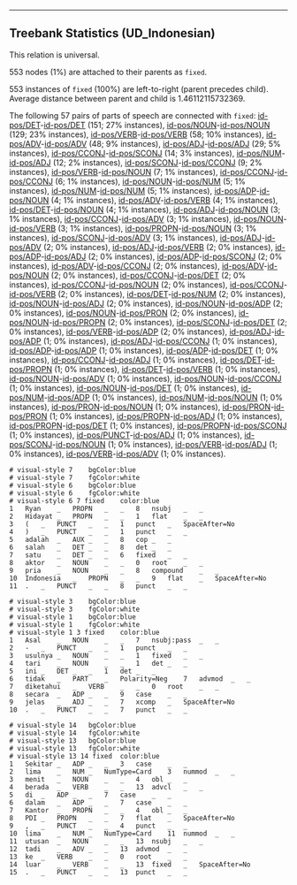 

--------------------------------------------------------------------------------

## Treebank Statistics (UD_Indonesian)

This relation is universal.

553 nodes (1%) are attached to their parents as `fixed`.

553 instances of `fixed` (100%) are left-to-right (parent precedes child).
Average distance between parent and child is 1.46112115732369.

The following 57 pairs of parts of speech are connected with `fixed`: [id-pos/DET]()-[id-pos/DET]() (151; 27% instances), [id-pos/NOUN]()-[id-pos/NOUN]() (129; 23% instances), [id-pos/VERB]()-[id-pos/VERB]() (58; 10% instances), [id-pos/ADV]()-[id-pos/ADV]() (48; 9% instances), [id-pos/ADJ]()-[id-pos/ADJ]() (29; 5% instances), [id-pos/CCONJ]()-[id-pos/SCONJ]() (14; 3% instances), [id-pos/NUM]()-[id-pos/ADJ]() (12; 2% instances), [id-pos/SCONJ]()-[id-pos/CCONJ]() (9; 2% instances), [id-pos/VERB]()-[id-pos/NOUN]() (7; 1% instances), [id-pos/CCONJ]()-[id-pos/CCONJ]() (6; 1% instances), [id-pos/NOUN]()-[id-pos/NUM]() (5; 1% instances), [id-pos/NUM]()-[id-pos/NUM]() (5; 1% instances), [id-pos/ADP]()-[id-pos/NOUN]() (4; 1% instances), [id-pos/ADV]()-[id-pos/VERB]() (4; 1% instances), [id-pos/DET]()-[id-pos/NOUN]() (4; 1% instances), [id-pos/ADJ]()-[id-pos/NOUN]() (3; 1% instances), [id-pos/CCONJ]()-[id-pos/ADV]() (3; 1% instances), [id-pos/NOUN]()-[id-pos/VERB]() (3; 1% instances), [id-pos/PROPN]()-[id-pos/NOUN]() (3; 1% instances), [id-pos/SCONJ]()-[id-pos/ADV]() (3; 1% instances), [id-pos/ADJ]()-[id-pos/ADV]() (2; 0% instances), [id-pos/ADJ]()-[id-pos/VERB]() (2; 0% instances), [id-pos/ADP]()-[id-pos/ADJ]() (2; 0% instances), [id-pos/ADP]()-[id-pos/SCONJ]() (2; 0% instances), [id-pos/ADV]()-[id-pos/CCONJ]() (2; 0% instances), [id-pos/ADV]()-[id-pos/NOUN]() (2; 0% instances), [id-pos/CCONJ]()-[id-pos/DET]() (2; 0% instances), [id-pos/CCONJ]()-[id-pos/NOUN]() (2; 0% instances), [id-pos/CCONJ]()-[id-pos/VERB]() (2; 0% instances), [id-pos/DET]()-[id-pos/NUM]() (2; 0% instances), [id-pos/NOUN]()-[id-pos/ADJ]() (2; 0% instances), [id-pos/NOUN]()-[id-pos/ADP]() (2; 0% instances), [id-pos/NOUN]()-[id-pos/PRON]() (2; 0% instances), [id-pos/NOUN]()-[id-pos/PROPN]() (2; 0% instances), [id-pos/SCONJ]()-[id-pos/DET]() (2; 0% instances), [id-pos/VERB]()-[id-pos/ADP]() (2; 0% instances), [id-pos/ADJ]()-[id-pos/ADP]() (1; 0% instances), [id-pos/ADJ]()-[id-pos/CCONJ]() (1; 0% instances), [id-pos/ADP]()-[id-pos/ADP]() (1; 0% instances), [id-pos/ADP]()-[id-pos/DET]() (1; 0% instances), [id-pos/CCONJ]()-[id-pos/ADJ]() (1; 0% instances), [id-pos/DET]()-[id-pos/PROPN]() (1; 0% instances), [id-pos/DET]()-[id-pos/VERB]() (1; 0% instances), [id-pos/NOUN]()-[id-pos/ADV]() (1; 0% instances), [id-pos/NOUN]()-[id-pos/CCONJ]() (1; 0% instances), [id-pos/NOUN]()-[id-pos/DET]() (1; 0% instances), [id-pos/NUM]()-[id-pos/ADP]() (1; 0% instances), [id-pos/NUM]()-[id-pos/NOUN]() (1; 0% instances), [id-pos/PRON]()-[id-pos/NOUN]() (1; 0% instances), [id-pos/PRON]()-[id-pos/PRON]() (1; 0% instances), [id-pos/PROPN]()-[id-pos/ADJ]() (1; 0% instances), [id-pos/PROPN]()-[id-pos/DET]() (1; 0% instances), [id-pos/PROPN]()-[id-pos/SCONJ]() (1; 0% instances), [id-pos/PUNCT]()-[id-pos/ADJ]() (1; 0% instances), [id-pos/SCONJ]()-[id-pos/NOUN]() (1; 0% instances), [id-pos/VERB]()-[id-pos/ADJ]() (1; 0% instances), [id-pos/VERB]()-[id-pos/ADV]() (1; 0% instances).


~~~ conllu
# visual-style 7	bgColor:blue
# visual-style 7	fgColor:white
# visual-style 6	bgColor:blue
# visual-style 6	fgColor:white
# visual-style 6 7 fixed	color:blue
1	Ryan	_	PROPN	_	_	8	nsubj	_	_
2	Hidayat	_	PROPN	_	_	1	flat	_	_
3	(	_	PUNCT	_	_	1	punct	_	SpaceAfter=No
4	)	_	PUNCT	_	_	1	punct	_	_
5	adalah	_	AUX	_	_	8	cop	_	_
6	salah	_	DET	_	_	8	det	_	_
7	satu	_	DET	_	_	6	fixed	_	_
8	aktor	_	NOUN	_	_	0	root	_	_
9	pria	_	NOUN	_	_	8	compound	_	_
10	Indonesia	_	PROPN	_	_	9	flat	_	SpaceAfter=No
11	.	_	PUNCT	_	_	8	punct	_	_

~~~


~~~ conllu
# visual-style 3	bgColor:blue
# visual-style 3	fgColor:white
# visual-style 1	bgColor:blue
# visual-style 1	fgColor:white
# visual-style 1 3 fixed	color:blue
1	Asal	_	NOUN	_	_	7	nsubj:pass	_	_
2	-	_	PUNCT	_	_	1	punct	_	_
3	usulnya	_	NOUN	_	_	1	fixed	_	_
4	tari	_	NOUN	_	_	1	det	_	_
5	ini	_	DET	_	_	1	det	_	_
6	tidak	_	PART	_	Polarity=Neg	7	advmod	_	_
7	diketahui	_	VERB	_	_	0	root	_	_
8	secara	_	ADP	_	_	9	case	_	_
9	jelas	_	ADJ	_	_	7	xcomp	_	SpaceAfter=No
10	.	_	PUNCT	_	_	7	punct	_	_

~~~


~~~ conllu
# visual-style 14	bgColor:blue
# visual-style 14	fgColor:white
# visual-style 13	bgColor:blue
# visual-style 13	fgColor:white
# visual-style 13 14 fixed	color:blue
1	Sekitar	_	ADP	_	_	3	case	_	_
2	lima	_	NUM	_	NumType=Card	3	nummod	_	_
3	menit	_	NOUN	_	_	4	obl	_	_
4	berada	_	VERB	_	_	13	advcl	_	_
5	di	_	ADP	_	_	7	case	_	_
6	dalam	_	ADP	_	_	7	case	_	_
7	Kantor	_	PROPN	_	_	4	obl	_	_
8	PDI	_	PROPN	_	_	7	flat	_	SpaceAfter=No
9	,	_	PUNCT	_	_	4	punct	_	_
10	lima	_	NUM	_	NumType=Card	11	nummod	_	_
11	utusan	_	NOUN	_	_	13	nsubj	_	_
12	tadi	_	ADV	_	_	13	advmod	_	_
13	ke	_	VERB	_	_	0	root	_	_
14	luar	_	VERB	_	_	13	fixed	_	SpaceAfter=No
15	.	_	PUNCT	_	_	13	punct	_	_

~~~



